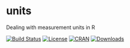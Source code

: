 # units 
Dealing with measurement units in R

[![Build Status](https://travis-ci.org/edzer/units.png?branch=master)](https://travis-ci.org/edzer/units) [![License](http://img.shields.io/badge/license-GPL%20%28%3E=%202%29-brightgreen.svg?style=flat)](http://www.gnu.org/licenses/gpl-2.0.html) [![CRAN](http://www.r-pkg.org/badges/version/units)](http://cran.rstudio.com/package=units) [![Downloads](http://cranlogs.r-pkg.org/badges/units?color=brightgreen)](http://www.r-pkg.org/pkg/units)
